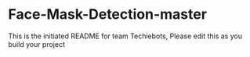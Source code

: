# Face-Mask-Detection-master
This is the initiated README for team Techiebots, Please edit this as you build your project
